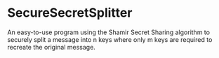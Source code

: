# SecureSecretSplitter
An easy-to-use program using the Shamir Secret Sharing algorithm to securely split a message into n keys where only m keys are required to recreate the original message.
